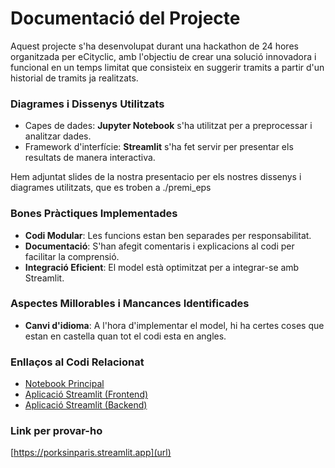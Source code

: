 
# Documentació del Projecte

Aquest projecte s'ha desenvolupat durant una hackathon de 24 hores organitzada per eCityclic, amb l'objectiu de crear una solució innovadora i funcional en un temps limitat que consisteix en suggerir tramits a partir d'un historial de tramits ja realitzats.

### Diagrames i Dissenys Utilitzats

- Capes de dades: **Jupyter Notebook** s'ha utilitzat per a preprocessar i analitzar dades.
- Framework d'interfície: **Streamlit** s'ha fet servir per presentar els resultats de manera interactiva.

Hem adjuntat slides de la nostra presentacio per els nostres dissenys i diagrames utilitzats, que es troben a ./premi_eps

### Bones Pràctiques Implementades

- **Codi Modular**: Les funcions estan ben separades per responsabilitat.
- **Documentació**: S'han afegit comentaris i explicacions al codi per facilitar la comprensió.
- **Integració Eficient**: El model està optimitzat per a integrar-se amb Streamlit.

### Aspectes Millorables i Mancances Identificades

- **Canvi d'idioma**: A l'hora d'implementar el model, hi ha certes coses que estan en castella quan tot el codi esta en angles.

### Enllaços al Codi Relacionat

- [Notebook Principal](./model/model.ipynb)
- [Aplicació Streamlit (Frontend)](./streamlit/frontend.py)
- [Aplicació Streamlit (Backend)](./streamlit/backend.py)

### Link per provar-ho

[https://porksinparis.streamlit.app](url)
